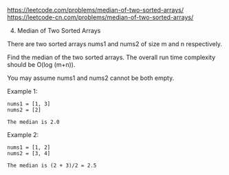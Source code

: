 https://leetcode.com/problems/median-of-two-sorted-arrays/  
https://leetcode-cn.com/problems/median-of-two-sorted-arrays/

4. Median of Two Sorted Arrays

There are two sorted arrays nums1 and nums2 of size m and n respectively.

Find the median of the two sorted arrays. The overall run time complexity should be O(log (m+n)).

You may assume nums1 and nums2 cannot be both empty.

Example 1:

    nums1 = [1, 3]
    nums2 = [2]

    The median is 2.0
    
Example 2:

    nums1 = [1, 2]
    nums2 = [3, 4]

    The median is (2 + 3)/2 = 2.5